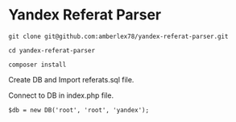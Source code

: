 Yandex Referat Parser
=====================

`git clone git@github.com:amberlex78/yandex-referat-parser.git`

`cd yandex-referat-parser`

`composer install`

Create DB and Import referats.sql file.

Connect to DB in index.php file.

`$db = new DB('root', 'root', 'yandex');`